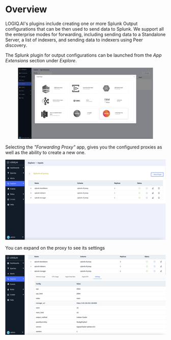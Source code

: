 # Overview

LOGIQ.AI's plugins include creating one or more Splunk Output configurations that can be then used to send data to Splunk. We support all the enterprise modes for forwarding, including sending data to a Standalone Server, a list of indexers, and sending data to indexers using Peer discovery.

The Splunk plugin for output configurations can be launched from the _App Extensions_ section under _Explore_.

<figure><img src="../.gitbook/assets/Screen Shot 2023-01-02 at 5.25.13 PM.png" alt=""><figcaption></figcaption></figure>

Selecting the _"Forwarding Proxy"_ app, gives you the configured proxies as well as the ability to create a new one.

![List of configured Splunk Forwarding Proxies](<../.gitbook/assets/Screen Shot 2022-08-01 at 9.20.16 PM.png>)

You can expand on the proxy to see its settings

![Proxy Settings](<../.gitbook/assets/Screen Shot 2022-08-01 at 9.20.44 PM.png>)
